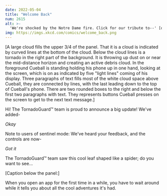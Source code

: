 ```yaml
---
date: 2022-05-04
title: "Welcome Back"
num: 2615
alt: >-
  'We're shocked by the Notre Dame fire. Click for our tribute to--' [okay] 'Now that we're all staying at home these past few weeks thanks to this new coronavirus, we--' [okay]
img: https://imgs.xkcd.com/comics/welcome_back.png
---
```

[A large cloud fills the upper 3/4 of the panel. That it is a cloud is indicated by curved lines at the bottom of the cloud. Below the cloud lines is a tornado in the right part of the background. It is throwing up dust on or near the mid-distance horizon and creating an active debris cloud. In the foreground Cueball is standing holding his phone up in one hand, looking at the screen, which is on as indicated by five "light lines" coming of his display. Three paragraphs of text fills most of the white cloud space above Cueball, they are connected by lines, with the last leading down to the top of Cueball's phone. There are two rounded boxes to the right and below the first two paragraphs with text. They represents buttons Cueball presses on the screen to get to the next text message.]

Hi! The TornadoGuard™ team is proud to announce a big update! We've added-

*Okay*

Note to users of sentinel mode: We've heard your feedback, and the controls are now-

*Got it*

The TornadoGuard™ team saw this cool leaf shaped like a spider; do you want to see...

[Caption below the panel:]

When you open an app for the first time in a while, you have to wait around while it tells you about all the cool adventures it's had.